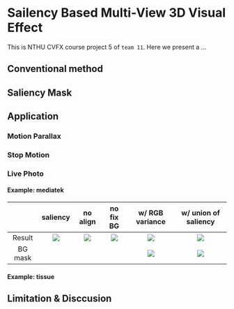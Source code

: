 # Sailency Based Multi-View 3D Visual Effect

This is NTHU CVFX course project 5 of `team 11`. Here we present a ...

## Conventional method

## Saliency Mask

## Application
### Motion Parallax

### Stop Motion

### Live Photo
#### Example: mediatek
|          | saliency |     no align   |    no fix BG   |  w/ RGB variance | w/ union of saliency |
| :------: | :------: | :------------: | :--------------: | :------------------: | :------: |
|  Result  | ![](./imgs/live_photo/saliency.gif) | ![](./imgs/live_photo/out_raw.gif) | ![](./imgs/live_photo/out.gif) | ![](./imgs/live_photo/out_rgb.gif) | ![](./imgs/live_photo/out_saliency.gif) |
|  BG mask | | | |  ![](./imgs/live_photo/out_rgb.png) | ![](./imgs/live_photo/out_saliency.png) |

#### Example: tissue

## Limitation & Disccusion

